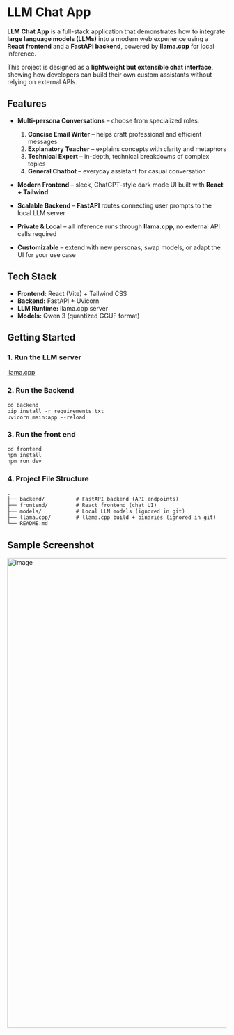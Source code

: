 # LLM Chat App

**LLM Chat App** is a full-stack application that demonstrates how to integrate **large language models (LLMs)** into a modern web experience using a **React frontend** and a **FastAPI backend**, powered by **llama.cpp** for local inference.  

This project is designed as a **lightweight but extensible chat interface**, showing how developers can build their own custom assistants without relying on external APIs.  

## Features
- **Multi-persona Conversations** – choose from specialized roles:
  1. **Concise Email Writer** – helps craft professional and efficient messages  
  2. **Explanatory Teacher** – explains concepts with clarity and metaphors  
  3. **Technical Expert** – in-depth, technical breakdowns of complex topics  
  4. **General Chatbot** – everyday assistant for casual conversation  

- **Modern Frontend** – sleek, ChatGPT-style dark mode UI built with **React + Tailwind**  
- **Scalable Backend** – **FastAPI** routes connecting user prompts to the local LLM server  
- **Private & Local** – all inference runs through **llama.cpp**, no external API calls required  
- **Customizable** – extend with new personas, swap models, or adapt the UI for your use case  

## Tech Stack
- **Frontend:** React (Vite) + Tailwind CSS  
- **Backend:** FastAPI + Uvicorn  
- **LLM Runtime:** llama.cpp server  
- **Models:** Qwen 3 (quantized GGUF format)  

## Getting Started

### 1. Run the LLM server

[llama.cpp](https://github.com/ggml-org/llama.cpp.git)

### 2. Run the Backend
```
cd backend
pip install -r requirements.txt
uvicorn main:app --reload
```

### 3. Run the front end

```
cd frontend
npm install
npm run dev
```

### 4. Project File Structure

```
.
├── backend/          # FastAPI backend (API endpoints)
├── frontend/         # React frontend (chat UI)
├── models/           # Local LLM models (ignored in git)
├── llama.cpp/        # llama.cpp build + binaries (ignored in git)
└── README.md
```

## Sample Screenshot

<img width="1920" height="1080" alt="image" src="https://github.com/user-attachments/assets/4fc26744-0b07-4369-9219-c542ca16d908" />
